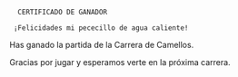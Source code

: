       CERTIFICADO DE GANADOR

     ¡Felicidades mi pececillo de agua caliente!

Has ganado la partida de la Carrera de Camellos.

Gracias por jugar y esperamos verte en la próxima carrera.
